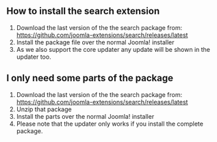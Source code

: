 ## How to install the search extension

1. Download the last version of the the search package from: https://github.com/joomla-extensions/search/releases/latest
2. Install the package file over the normal Joomla! installer
3. As we also support the core updater any update will be shown in the updater too.

## I only need some parts of the package

1. Download the last version of the the search package from: https://github.com/joomla-extensions/search/releases/latest
2. Unzip that package
3. Install the parts over the normal Joomla! installer
4. Please note that the updater only works if you install the complete package.